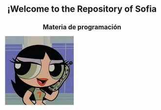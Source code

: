 
<h1 align="center"> ¡Welcome to the Repository of Sofia </h1>
<h2 align="center"> Materia de programación </h2>

![Imagen](/imagenes/descarga.jpeg)

